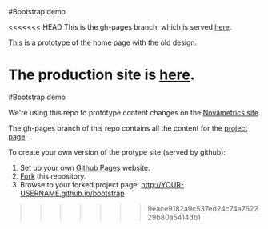 #Bootstrap demo

<<<<<<< HEAD
This is the gh-pages branch, which is served <a href="http://pbogden.github.io/bootstrap">here</a>.

<a href="http://pbogden.github.io/bootstrap/oldesign.html">This</a> is a prototype of the home page with the old design.

The production site is <a href="http://www.novametricsllc.com">here</a>.
=======
#Bootstrap demo

We're using this repo to prototype content changes on the <a href="http://www.novametricsllc.com">Novametrics site</a>.

The gh-pages branch of this repo contains all the content for the <a href="http://pbogden.github.com/bootstrap">project page</a>.

To create your own version of the protype site (served by github): 

1. Set up your own <a href="https://pages.github.com/">Github Pages</a> website.
2. <a href="https://help.github.com/articles/fork-a-repo">Fork</a> this repository. 
3. Browse to your forked project page: http://YOUR-USERNAME.github.io/bootstrap
>>>>>>> 9eace9182a9c537ed24c74a762229b80a5414db1

